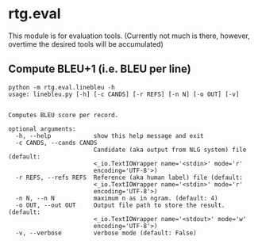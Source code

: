 # rtg.eval

This module is for evaluation tools.
(Currently not much is there, however, overtime the desired tools will be accumulated)


## Compute BLEU+1 (i.e. BLEU per line)

```
python -m rtg.eval.linebleu -h
usage: linebleu.py [-h] [-c CANDS] [-r REFS] [-n N] [-o OUT] [-v]


Computes BLEU score per record.

optional arguments:
  -h, --help            show this help message and exit
  -c CANDS, --cands CANDS
                        Candidate (aka output from NLG system) file (default:
                        <_io.TextIOWrapper name='<stdin>' mode='r'
                        encoding='UTF-8'>)
  -r REFS, --refs REFS  Reference (aka human label) file (default:
                        <_io.TextIOWrapper name='<stdin>' mode='r'
                        encoding='UTF-8'>)
  -n N, --n N           maximum n as in ngram. (default: 4)
  -o OUT, --out OUT     Output file path to store the result. (default:
                        <_io.TextIOWrapper name='<stdout>' mode='w'
                        encoding='UTF-8'>)
  -v, --verbose         verbose mode (default: False)
```
